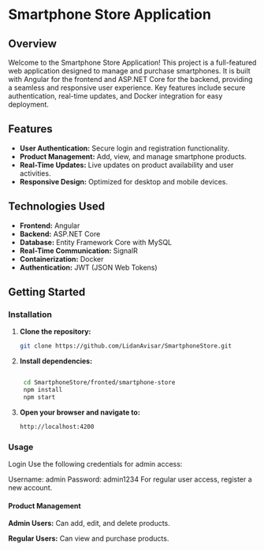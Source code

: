 # Smartphone Store Application

## Overview

Welcome to the Smartphone Store Application! This project is a full-featured web application designed to manage and purchase smartphones. It is built with Angular for the frontend and ASP.NET Core for the backend, providing a seamless and responsive user experience. Key features include secure authentication, real-time updates, and Docker integration for easy deployment.

## Features

- **User Authentication:** Secure login and registration functionality.
- **Product Management:** Add, view, and manage smartphone products.
- **Real-Time Updates:** Live updates on product availability and user activities.
- **Responsive Design:** Optimized for desktop and mobile devices.

## Technologies Used

- **Frontend:** Angular
- **Backend:** ASP.NET Core
- **Database:** Entity Framework Core with MySQL
- **Real-Time Communication:** SignalR
- **Containerization:** Docker
- **Authentication:** JWT (JSON Web Tokens)

## Getting Started

### Installation

1. **Clone the repository:**
   ```bash
   git clone https://github.com/LidanAvisar/SmartphoneStore.git
   
2. **Install dependencies:**
   ```bash
   
    cd SmartphoneStore/fronted/smartphone-store
    npm install
    npm start

3. **Open your browser and navigate to:**
   ```bash
   http://localhost:4200

### Usage
Login
Use the following credentials for admin access:

Username: admin
Password: admin1234
For regular user access, register a new account.

#### Product Management
**Admin Users:** Can add, edit, and delete products.

**Regular Users:** Can view and purchase products.
